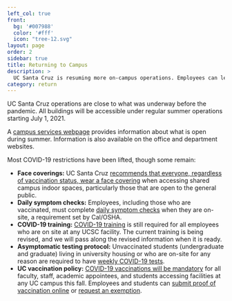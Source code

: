 ```yaml
---
left_col: true
front:
  bg: '#007988'
  color: '#fff'
  icon: "tree-12.svg"
layout: page
order: 2
sidebar: true
title: Returning to Campus
description: >
  UC Santa Cruz is resuming more on-campus operations. Employees can learn more about what is needed to return to UC Santa Cruz sites. 
category: return
---
```


UC Santa Cruz operations are close to what was underway before the pandemic. All buildings will be accessible under regular summer operations starting July 1, 2021.

A [campus services webpage](https://recovery.ucsc.edu/support-for-students/campus-services/) provides information about what is open during summer. Information is also available on the office and department websites.

Most COVID-19 restrictions have been lifted, though some remain:

- **Face coverings:** UC Santa Cruz [recommends that everyone, regardless of vaccination status, wear a face covering](https://news.ucsc.edu/2021/07/revised-mask-reccomendation.html) when accessing shared campus indoor spaces, particularly those that are open to the general public.
- **Daily symptom checks:** Employees, including those who are vaccinated, must complete [daily symptom checks](https://slugstrong.ucsc.edu/returning-to-campus/checking-for-symptoms/) when they are on-site, a requirement set by Cal/OSHA.
- **COVID-19 training:** [COVID-19 training](https://recovery.ucsc.edu/returning-to-campus/get-trained/) is still required for all employees who are on site at any UCSC facility. The current training is being revised, and we will pass along the revised information when it is ready.
- **Asymptomatic testing protocol:** Unvaccinated students (undergraduate and graduate) living in university housing or who are on-site for any reason are required to have [weekly COVID-19 tests](https://healthcenter.ucsc.edu/services/covid19.html).
- **UC vaccination policy:** [COVID-19 vaccinations will be mandatory](https://news.ucsc.edu/2021/07/systemwide-vaccination-policy.html) for all faculty, staff, academic appointees, and students accessing facilities at any UC campus this fall. Employees and students can [submit proof of vaccination online](https://healthcenter.ucsc.edu/services/covid-19/covid-vaccine.html#requirement) or [request an exemption](https://healthcenter.ucsc.edu/services/covid-19/covid-vaccine.html#exception).

